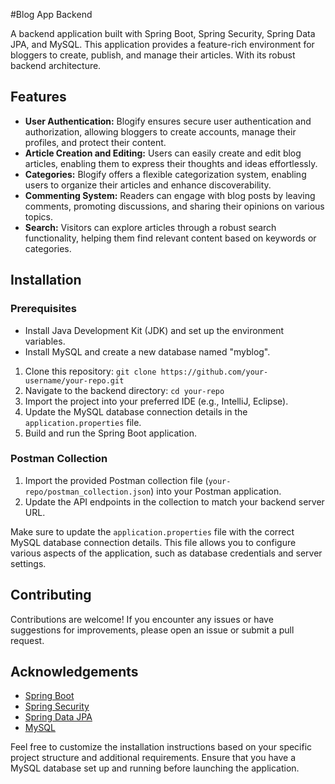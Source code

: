 #Blog App Backend

A backend application built with Spring Boot, Spring Security, Spring Data JPA, and MySQL. This application provides a feature-rich environment for bloggers to create, publish, and manage their articles. With its robust backend architecture.

## Features
- **User Authentication:** Blogify ensures secure user authentication and authorization, allowing bloggers to create accounts, manage their profiles, and protect their content.
- **Article Creation and Editing:** Users can easily create and edit blog articles, enabling them to express their thoughts and ideas effortlessly.
- **Categories:** Blogify offers a flexible categorization system, enabling users to organize their articles and enhance discoverability.
- **Commenting System:** Readers can engage with blog posts by leaving comments, promoting discussions, and sharing their opinions on various topics.
- **Search:** Visitors can explore articles through a robust search functionality, helping them find relevant content based on keywords or categories.

## Installation
### Prerequisites
- Install Java Development Kit (JDK) and set up the environment variables.
- Install MySQL and create a new database named "myblog".

1. Clone this repository: `git clone https://github.com/your-username/your-repo.git`
2. Navigate to the backend directory: `cd your-repo`
3. Import the project into your preferred IDE (e.g., IntelliJ, Eclipse).
4. Update the MySQL database connection details in the `application.properties` file.
5. Build and run the Spring Boot application.

### Postman Collection
1. Import the provided Postman collection file (`your-repo/postman_collection.json`) into your Postman application.
2. Update the API endpoints in the collection to match your backend server URL.

Make sure to update the `application.properties` file with the correct MySQL database connection details. This file allows you to configure various aspects of the application, such as database credentials and server settings.

## Contributing
Contributions are welcome! If you encounter any issues or have suggestions for improvements, please open an issue or submit a pull request.

## Acknowledgements
- [Spring Boot](https://spring.io/projects/spring-boot)
- [Spring Security](https://spring.io/projects/spring-security)
- [Spring Data JPA](https://spring.io/projects/spring-data-jpa)
- [MySQL](https://www.mysql.com/)

Feel free to customize the installation instructions based on your specific project structure and additional requirements. Ensure that you have a MySQL database set up and running before launching the application.
